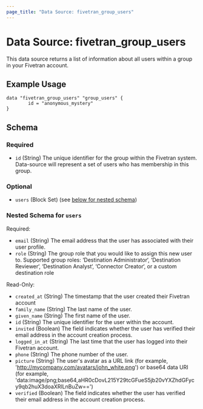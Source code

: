 ```yaml
---
page_title: "Data Source: fivetran_group_users"
---
```


# Data Source: fivetran_group_users

This data source returns a list of information about all users within a group in your Fivetran account.

## Example Usage

```hcl
data "fivetran_group_users" "group_users" {
        id = "anonymous_mystery"
}
```

<!-- schema generated by tfplugindocs -->
## Schema

### Required

- `id` (String) The unique identifier for the group within the Fivetran system. Data-source will represent a set of users who has membership in this group.

### Optional

- `users` (Block Set) (see [below for nested schema](#nestedblock--users))

<a id="nestedblock--users"></a>
### Nested Schema for `users`

Required:

- `email` (String) The email address that the user has associated with their user profile.
- `role` (String) The group role that you would like to assign this new user to. Supported group roles: ‘Destination Administrator‘, ‘Destination Reviewer‘, ‘Destination Analyst‘, ‘Connector Creator‘, or a custom destination role

Read-Only:

- `created_at` (String) The timestamp that the user created their Fivetran account
- `family_name` (String) The last name of the user.
- `given_name` (String) The first name of the user.
- `id` (String) The unique identifier for the user within the account.
- `invited` (Boolean) The field indicates whether the user has verified their email address in the account creation process.
- `logged_in_at` (String) The last time that the user has logged into their Fivetran account.
- `phone` (String) The phone number of the user.
- `picture` (String) The user's avatar as a URL link (for example, 'http://mycompany.com/avatars/john_white.png') or base64 data URI (for example, 'data:image/png;base64,aHR0cDovL215Y29tcGFueS5jb20vYXZhdGFycy9qb2huX3doaXRlLnBuZw==')
- `verified` (Boolean) The field indicates whether the user has verified their email address in the account creation process.